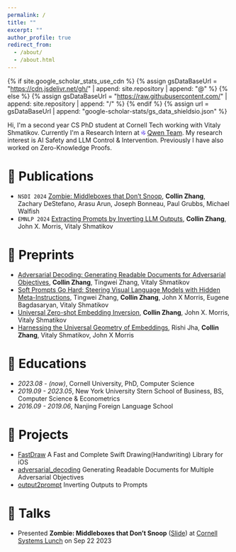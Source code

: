 ```yaml
---
permalink: /
title: ""
excerpt: ""
author_profile: true
redirect_from: 
  - /about/
  - /about.html
---
```


{% if site.google_scholar_stats_use_cdn %}
{% assign gsDataBaseUrl = "https://cdn.jsdelivr.net/gh/" | append: site.repository | append: "@" %}
{% else %}
{% assign gsDataBaseUrl = "https://raw.githubusercontent.com/" | append: site.repository | append: "/" %}
{% endif %}
{% assign url = gsDataBaseUrl | append: "google-scholar-stats/gs_data_shieldsio.json" %}

<span class='anchor' id='about-me'></span>

Hi, I'm a second year CS PhD student at Cornell Tech working with Vitaly Shmatikov. Currently I'm a Research Intern at <img style="width: 2%;" src="/assets/qwen.png" alt="Qwen Logo"> [Qwen Team](https://github.com/QwenLM).  My research interest is AI Safety and LLM Control & Intervention. Previously I have also worked on Zero-Knowledge Proofs.

# 📝 Publications 

- ``NSDI 2024`` [Zombie: Middleboxes that Don’t Snoop](https://eprint.iacr.org/2023/1022.pdf), **Collin Zhang**, Zachary DeStefano, Arasu Arun, Joseph Bonneau, Paul Grubbs, Michael Walfish
- ``EMNLP 2024`` [Extracting Prompts by Inverting LLM Outputs](https://arxiv.org/pdf/2405.15012), **Collin Zhang**, John X. Morris, Vitaly Shmatikov

# 📝 Preprints
- [Adversarial Decoding: Generating Readable Documents for Adversarial Objectives](https://arxiv.org/abs/2410.02163), **Collin Zhang**, Tingwei Zhang, Vitaly Shmatikov
- [Soft Prompts Go Hard: Steering Visual Language Models with Hidden Meta-Instructions](https://arxiv.org/pdf/2407.08970), Tingwei Zhang, **Collin Zhang**, John X Morris, Eugene Bagdasaryan, Vitaly Shmatikov
- [Universal Zero-shot Embedding Inversion](https://arxiv.org/abs/2504.00147), **Collin Zhang**, John X. Morris, Vitaly Shmatikov
- [Harnessing the Universal Geometry of Embeddings](https://arxiv.org/abs/2505.12540), Rishi Jha, **Collin Zhang**, Vitaly Shmatikov, John X Morris

<!-- # 🎖 Honors and Awards
- *2021.10* Lorem ipsum dolor sit amet, consectetur adipiscing elit. Vivamus ornare aliquet ipsum, ac tempus justo dapibus sit amet. 
- *2021.09* Lorem ipsum dolor sit amet, consectetur adipiscing elit. Vivamus ornare aliquet ipsum, ac tempus justo dapibus sit amet.  -->

# 📖 Educations
- *2023.08 - (now)*, Cornell University, PhD, Computer Science 
- *2019.09 - 2023.05*, New York University Stern School of Business, BS, Computer Science & Econometrics
- *2016.09 - 2019.06*, Nanjing Foreign Language School

<!-- # 💬 Invited Talks
- *2021.06*, Lorem ipsum dolor sit amet, consectetur adipiscing elit. Vivamus ornare aliquet ipsum, ac tempus justo dapibus sit amet. 
- *2021.03*, Lorem ipsum dolor sit amet, consectetur adipiscing elit. Vivamus ornare aliquet ipsum, ac tempus justo dapibus sit amet.  \| [\[video\]](https://github.com/)

# 💻 Internships
- *2019.05 - 2020.02*, [Lorem](https://github.com/), China. -->

# 👻 Projects
- [FastDraw](https://github.com/collinzrj/FastDraw) A Fast and Complete Swift Drawing(Handwriting) Library for iOS
- [adversarial_decoding](https://github.com/collinzrj/adversarial_decoding) Generating Readable Documents for Multiple Adversarial Objectives 
- [output2prompt](https://github.com/collinzrj/output2prompt) Inverting Outputs to Prompts

# 🎤 Talks
- Presented **Zombie: Middleboxes that Don’t Snoop** ([Slide](/pdfs/zombie.pdf)) at [Cornell Systems Lunch](https://www.cs.cornell.edu/courses/cs7490/2023fa/) on Sep 22 2023
